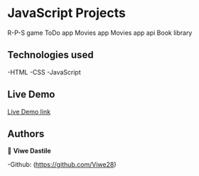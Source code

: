 # JavaScript Projects
R-P-S game
ToDo app
Movies app
Movies app api
Book library

## Technologies used

-HTML
-CSS
-JavaScript

## Live Demo

[Live Demo link](https://app.netlify.com/sites/papaya-panda-14983f)

## Authors

👤 **Viwe Dastile**

-Github: (https://github.com/Viwe28)


 
